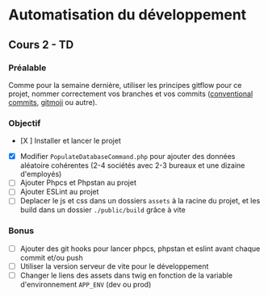 # Automatisation du développement
## Cours 2 - TD

### Préalable
Comme pour la semaine dernière, utiliser les principes gitflow pour ce projet, nommer correctement vos branches et vos commits ([conventional commits](https://www.conventionalcommits.org/en/v1.0.0/), [gitmoji](https://gitmoji.dev/) ou autre).

### Objectif
- [X ] Installer et lancer le projet
- [X] Modifier `PopulateDatabaseCommand.php` pour ajouter des données aléatoire cohérentes (2-4 sociétés avec 2-3 bureaux et une dizaine d'employés) 
- [ ] Ajouter Phpcs et Phpstan au projet
- [ ] Ajouter ESLint au projet
- [ ] Deplacer le js et css dans un dossiers `assets` à la racine du projet, et les build dans un dossier `./public/build` grâce à vite

### Bonus
- [ ] Ajouter des git hooks pour lancer phpcs, phpstan et eslint avant chaque commit et/ou push
- [ ] Utiliser la version serveur de vite pour le développement
- [ ] Changer le liens des assets dans twig en fonction de la variable d'environnement `APP_ENV` (dev ou prod)
